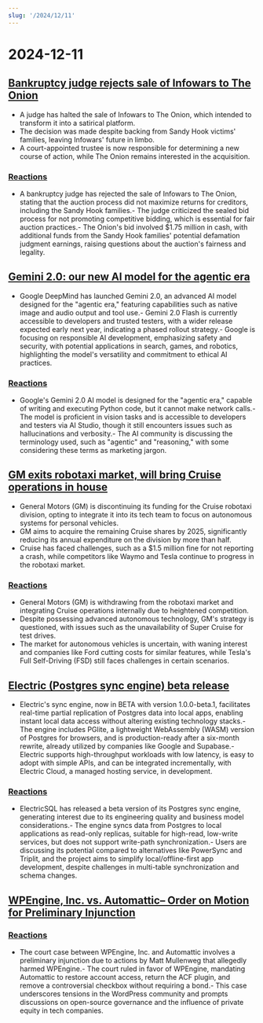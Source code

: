 ```yaml
---
slug: '/2024/12/11'
---
```


# 2024-12-11

## [Bankruptcy judge rejects sale of Infowars to The Onion](https://www.nytimes.com/2024/12/10/business/media/the-onion-infowars-alex-jones.html)

- A judge has halted the sale of Infowars to The Onion, which intended to transform it into a satirical platform.
- The decision was made despite backing from Sandy Hook victims' families, leaving Infowars' future in limbo.
- A court-appointed trustee is now responsible for determining a new course of action, while The Onion remains interested in the acquisition.

### [Reactions](https://news.ycombinator.com/item?id=42384921)

- A bankruptcy judge has rejected the sale of Infowars to The Onion, stating that the auction process did not maximize returns for creditors, including the Sandy Hook families.- The judge criticized the sealed bid process for not promoting competitive bidding, which is essential for fair auction practices.- The Onion's bid involved $1.75 million in cash, with additional funds from the Sandy Hook families' potential defamation judgment earnings, raising questions about the auction's fairness and legality.

## [Gemini 2.0: our new AI model for the agentic era](https://blog.google/technology/google-deepmind/google-gemini-ai-update-december-2024/)

- Google DeepMind has launched Gemini 2.0, an advanced AI model designed for the "agentic era," featuring capabilities such as native image and audio output and tool use.- Gemini 2.0 Flash is currently accessible to developers and trusted testers, with a wider release expected early next year, indicating a phased rollout strategy.- Google is focusing on responsible AI development, emphasizing safety and security, with potential applications in search, games, and robotics, highlighting the model's versatility and commitment to ethical AI practices.

### [Reactions](https://news.ycombinator.com/item?id=42388783)

- Google's Gemini 2.0 AI model is designed for the "agentic era," capable of writing and executing Python code, but it cannot make network calls.- The model is proficient in vision tasks and is accessible to developers and testers via AI Studio, though it still encounters issues such as hallucinations and verbosity.- The AI community is discussing the terminology used, such as "agentic" and "reasoning," with some considering these terms as marketing jargon.

## [GM exits robotaxi market, will bring Cruise operations in house](https://www.cnbc.com/2024/12/10/gm-halts-funding-of-robotaxi-development-by-cruise.html)

- General Motors (GM) is discontinuing its funding for the Cruise robotaxi division, opting to integrate it into its tech team to focus on autonomous systems for personal vehicles.
- GM aims to acquire the remaining Cruise shares by 2025, significantly reducing its annual expenditure on the division by more than half.
- Cruise has faced challenges, such as a $1.5 million fine for not reporting a crash, while competitors like Waymo and Tesla continue to progress in the robotaxi market.

### [Reactions](https://news.ycombinator.com/item?id=42381637)

- General Motors (GM) is withdrawing from the robotaxi market and integrating Cruise operations internally due to heightened competition.
- Despite possessing advanced autonomous technology, GM's strategy is questioned, with issues such as the unavailability of Super Cruise for test drives.
- The market for autonomous vehicles is uncertain, with waning interest and companies like Ford cutting costs for similar features, while Tesla's Full Self-Driving (FSD) still faces challenges in certain scenarios.

## [Electric (Postgres sync engine) beta release](https://electric-sql.com/blog/2024/12/10/electric-beta-release)

- Electric's sync engine, now in BETA with version 1.0.0-beta.1, facilitates real-time partial replication of Postgres data into local apps, enabling instant local data access without altering existing technology stacks.- The engine includes PGlite, a lightweight WebAssembly (WASM) version of Postgres for browsers, and is production-ready after a six-month rewrite, already utilized by companies like Google and Supabase.- Electric supports high-throughput workloads with low latency, is easy to adopt with simple APIs, and can be integrated incrementally, with Electric Cloud, a managed hosting service, in development.

### [Reactions](https://news.ycombinator.com/item?id=42383136)

- ElectricSQL has released a beta version of its Postgres sync engine, generating interest due to its engineering quality and business model considerations.- The engine syncs data from Postgres to local applications as read-only replicas, suitable for high-read, low-write services, but does not support write-path synchronization.- Users are discussing its potential compared to alternatives like PowerSync and Triplit, and the project aims to simplify local/offline-first app development, despite challenges in multi-table synchronization and schema changes.

## [WPEngine, Inc. vs. Automattic– Order on Motion for Preliminary Injunction](https://www.courtlistener.com/docket/69221176/64/wpengine-inc-v-automattic-inc/)

### [Reactions](https://news.ycombinator.com/item?id=42382829)

- The court case between WPEngine, Inc. and Automattic involves a preliminary injunction due to actions by Matt Mullenweg that allegedly harmed WPEngine.- The court ruled in favor of WPEngine, mandating Automattic to restore account access, return the ACF plugin, and remove a controversial checkbox without requiring a bond.- This case underscores tensions in the WordPress community and prompts discussions on open-source governance and the influence of private equity in tech companies.

<head>
  <meta property="og:title" content="Bankruptcy judge rejects sale of Infowars to The Onion" />
  <meta property="og:type" content="website" />
  <meta property="og:image" content="https://og.cho.sh/api/og/?title=Bankruptcy%20judge%20rejects%20sale%20of%20Infowars%20to%20The%20Onion&subheading=Wednesday%2C%20December%2011%2C%202024%3A%20Hacker%20News%20Summary" />
</head>
